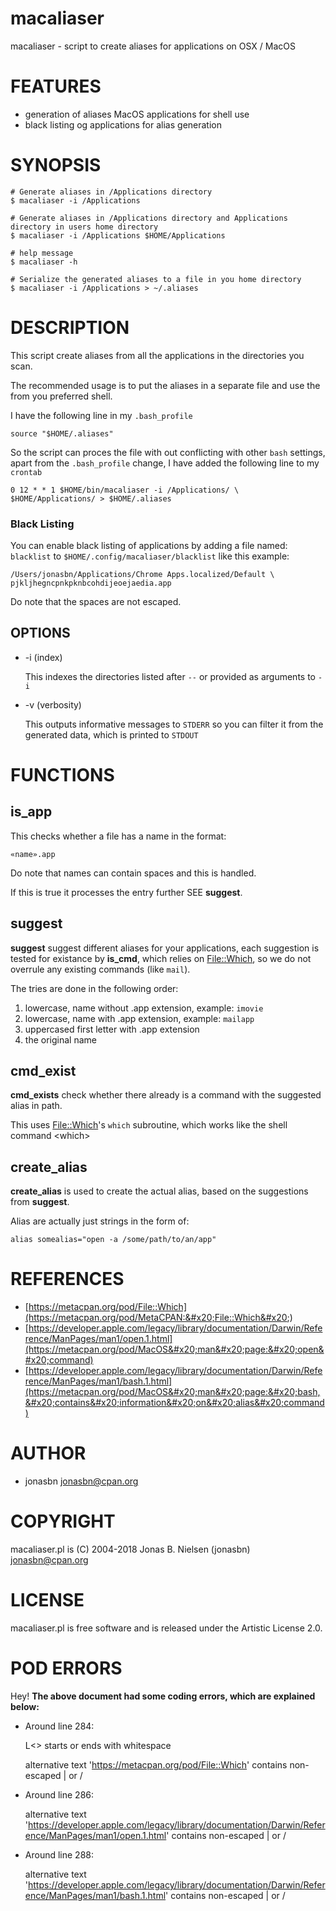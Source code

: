 # macaliaser

macaliaser - script to create aliases for applications on OSX / MacOS

# FEATURES

- generation of aliases MacOS applications for shell use
- black listing og applications for alias generation

# SYNOPSIS

    # Generate aliases in /Applications directory
    $ macaliaser -i /Applications

    # Generate aliases in /Applications directory and Applications directory in users home directory
    $ macaliaser -i /Applications $HOME/Applications

    # help message
    $ macaliaser -h

    # Serialize the generated aliases to a file in you home directory
    $ macaliaser -i /Applications > ~/.aliases

# DESCRIPTION

This script create aliases from all the applications in the directories you scan.

The recommended usage is to put the aliases in a separate file and use
the from you preferred shell.

I have the following line in my `.bash_profile`

    source "$HOME/.aliases"

So the script can proces the file with out conflicting with other `bash`
settings, apart from the `.bash_profile` change, I have added the
following line to my `crontab`

    0 12 * * 1 $HOME/bin/macaliaser -i /Applications/ \
    $HOME/Applications/ > $HOME/.aliases

### Black Listing

You can enable black listing of applications by adding a file named:
`blacklist` to `$HOME/.config/macaliaser/blacklist` like this example:

    /Users/jonasbn/Applications/Chrome Apps.localized/Default \
    pjkljhegncpnkpknbcohdijeoejaedia.app

Do note that the spaces are not escaped.

## OPTIONS

- -i (index)

    This indexes the directories listed after `--` or provided as arguments to `-i`

- -v (verbosity)

    This outputs informative messages to `STDERR` so you can filter it from the generated
    data, which is printed to `STDOUT`

# FUNCTIONS

## is\_app

This checks whether a file has a name in the format:

    «name».app

Do note that names can contain spaces and this is handled.

If this is true it processes the entry further SEE **suggest**.

## suggest

**suggest** suggest different aliases for your applications, each
suggestion is tested for existance by **is\_cmd**, which relies on [File::Which](https://metacpan.org/pod/File::Which),
so we do not overrule any existing commands (like `mail`).

The tries are done in the following order:

1. lowercase, name without .app extension, example: `imovie`
2. lowercase, name with .app extension, example: `mailapp`
3. uppercased first letter with .app extension
4. the original name

## cmd\_exist

**cmd\_exists** check whether there already is a command with the
suggested alias in path.

This uses [File::Which](https://metacpan.org/pod/File::Which)'s `which` subroutine, which works like the shell command &lt;which>

## create\_alias

**create\_alias** is used to create the actual alias, based on the suggestions
from **suggest**.

Alias are actually just strings in the form of:

    alias somealias="open -a /some/path/to/an/app"

# REFERENCES

- [https://metacpan.org/pod/File::Which](https://metacpan.org/pod/MetaCPAN:&#x20;File::Which&#x20;)
- [https://developer.apple.com/legacy/library/documentation/Darwin/Reference/ManPages/man1/open.1.html](https://metacpan.org/pod/MacOS&#x20;man&#x20;page:&#x20;open&#x20;command)
- [https://developer.apple.com/legacy/library/documentation/Darwin/Reference/ManPages/man1/bash.1.html](https://metacpan.org/pod/MacOS&#x20;man&#x20;page:&#x20;bash,&#x20;contains&#x20;information&#x20;on&#x20;alias&#x20;command)

# AUTHOR

- jonasbn <jonasbn@cpan.org>

# COPYRIGHT

macaliaser.pl is (C) 2004-2018 Jonas B. Nielsen (jonasbn)
<jonasbn@cpan.org>

# LICENSE

macaliaser.pl is free software and is released under the Artistic
License 2.0.

# POD ERRORS

Hey! **The above document had some coding errors, which are explained below:**

- Around line 284:

    L<> starts or ends with whitespace

    alternative text 'https://metacpan.org/pod/File::Which' contains non-escaped | or /

- Around line 286:

    alternative text 'https://developer.apple.com/legacy/library/documentation/Darwin/Reference/ManPages/man1/open.1.html' contains non-escaped | or /

- Around line 288:

    alternative text 'https://developer.apple.com/legacy/library/documentation/Darwin/Reference/ManPages/man1/bash.1.html' contains non-escaped | or /
